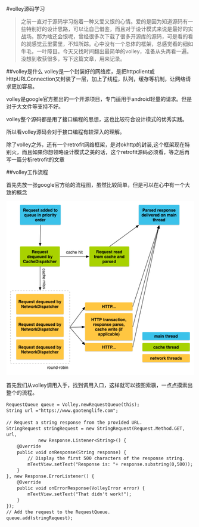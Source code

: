 #volley源码学习

>之前一直对于源码学习抱着一种又爱又恨的心情。爱的是因为知道源码有一些特别好的设计思路，可以让自己借鉴，而且对于设计模式来说是最好的实战场。那为啥还会恨呢，曾经很多次下载了很多开源库的源码，可是看的看的就感觉云里雾里，不知所踪。心中没有一个总体的框架，总感觉看的细如牛毛，一叶障目。今天又找时间翻出最简单的volley，准备从头再看一遍。没想到收获很多，写下这篇文章，用来记录。

##volley是什么
volley是一个封装好的网络库，是把httpclient或HttpURLConnection又封装了一层，加上了线程，队列，缓存等机制，让网络请求更加容易。

volley是google官方推出的一个开源项目，专门适用于android轻量的请求。但是对于大文件等支持不好。

volley整个源码都是用了接口编程的思想，这也比较符合设计模式的优秀实践。

所以看volley源码会对于接口编程有较深入的理解。

除了volley之外，还有一个retrofit网络框架，是对okhttp的封装,这个框架现在特别火，而且如果你想领略设计模式之美的话，这个retrofit源码必须看，等之后再写一篇分析retrofit的文章

##volley工作流程

首先先放一张google官方给的流程图，虽然比较简单，但是可以在心中有一个大致的概念

![](1.png)

首先我们从volley调用入手，找到调用入口，这样就可以按图索骥，一点点摸索出整个的流程。

```
RequestQueue queue = Volley.newRequestQueue(this);
String url ="https://www.gaotenglife.com";

// Request a string response from the provided URL.
StringRequest stringRequest = new StringRequest(Request.Method.GET, url,
            new Response.Listener<String>() {
    @Override
    public void onResponse(String response) {
        // Display the first 500 characters of the response string.
        mTextView.setText("Response is: "+ response.substring(0,500));
    }
}, new Response.ErrorListener() {
    @Override
    public void onErrorResponse(VolleyError error) {
        mTextView.setText("That didn't work!");
    }
});
// Add the request to the RequestQueue.
queue.add(stringRequest);

```



